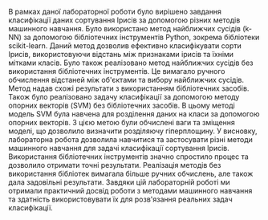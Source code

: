 В рамках даної лабораторної роботи було вирішено завдання класифікації даних сортування Ірисів за допомогою різних методів машинного навчання.
Було використано метод найближчих сусідів (k-NN) за допомогою бібліотечних інструментів Python, зокрема бібліотеки scikit-learn. Даний метод дозволив ефективно класифікувати сорти Ірисів, використовуючи відстань між признаками ірисів та їхніми мітками класів.
Було також реалізовано метод найближчих сусідів без використання бібліотечних інструментів. Це вимагало ручного обчислення відстаней між об'єктами та вибору найближчих сусідів. Метод надав схожі результати з використанням бібліотечних засобів.
Також було реалізовано задачу класифікації за допомогою методу опорних векторів (SVM) без бібліотечних засобів. В цьому методі модель SVM була навчена для розділення даних на класи за допомогою опорних векторів. З цією метою були обчислені ваги та зміщення моделі, що дозволило визначити розділяючу гіперплощину.
У висновку, лабораторна робота дозволила навчитися та застосувати різні методи машинного навчання для задачі класифікації сортування Ірисів. Використання бібліотечних інструментів значно спростило процес та дозволило отримати точні результати. Реалізація методів без використання бібліотек вимагала більше ручних обчислень, але також дала задовільні результати. Завдяки цій лабораторній роботі ми отримали практичний досвід роботи з методами машинного навчання та здатність використовувати їх для розв'язання реальних задач класифікації.

